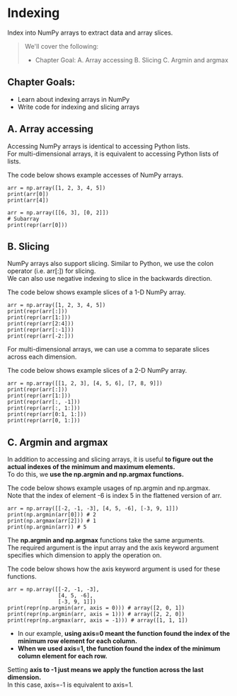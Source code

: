 # Indexing

Index into NumPy arrays to extract data and array slices.

> We'll cover the following:
>
> - Chapter Goal:
>   A. Array accessing
>   B. Slicing
>   C. Argmin and argmax

## Chapter Goals:

- Learn about indexing arrays in NumPy
- Write code for indexing and slicing arrays

## A. Array accessing

Accessing NumPy arrays is identical to accessing Python lists.  
 For multi-dimensional arrays, it is equivalent to accessing Python lists of lists.

The code below shows example accesses of NumPy arrays.

    arr = np.array([1, 2, 3, 4, 5])
    print(arr[0])
    print(arr[4])

    arr = np.array([[6, 3], [0, 2]])
    # Subarray
    print(repr(arr[0]))

## B. Slicing

NumPy arrays also support slicing. Similar to Python, we use the colon operator (i.e. arr[:]) for slicing.  
 We can also use negative indexing to slice in the backwards direction.

The code below shows example slices of a 1-D NumPy array.

    arr = np.array([1, 2, 3, 4, 5])
    print(repr(arr[:]))
    print(repr(arr[1:]))
    print(repr(arr[2:4]))
    print(repr(arr[:-1]))
    print(repr(arr[-2:]))

For multi-dimensional arrays, we can use a comma to separate slices across each dimension.

The code below shows example slices of a 2-D NumPy array.

    arr = np.array([[1, 2, 3], [4, 5, 6], [7, 8, 9]])
    print(repr(arr[:]))
    print(repr(arr[1:]))
    print(repr(arr[:, -1]))
    print(repr(arr[:, 1:]))
    print(repr(arr[0:1, 1:]))
    print(repr(arr[0, 1:]))

## C. Argmin and argmax

In addition to accessing and slicing arrays, it is useful **to figure out the actual indexes of the minimum and maximum elements.**  
 To do this, we **use the np.argmin and np.argmax functions.**

The code below shows example usages of np.argmin and np.argmax.  
Note that the index of element -6 is index 5 in the flattened version of arr.

    arr = np.array([[-2, -1, -3], [4, 5, -6], [-3, 9, 1]])
    print(np.argmin(arr[0])) # 2
    print(np.argmax(arr[2])) # 1
    print(np.argmin(arr)) # 5

The **np.argmin and np.argmax** functions take the same arguments.  
 The required argument is the input array and the axis keyword argument specifies which dimension to apply the operation on.

The code below shows how the axis keyword argument is used for these functions.

    arr = np.array([[-2, -1, -3],
                    [4, 5, -6],
                    [-3, 9, 1]])
    print(repr(np.argmin(arr, axis = 0))) # array([2, 0, 1])
    print(repr(np.argmin(arr, axis = 1))) # array([2, 2, 0])
    print(repr(np.argmax(arr, axis = -1))) # array([1, 1, 1])

- In our example, **using axis=0 meant the function found the index of the minimum row element for each column.**
- **When we used axis=1, the function found the index of the minimum column element for each row.**

Setting **axis to -1 just means we apply the function across the last dimension.**  
 In this case, axis=-1 is equivalent to axis=1.

